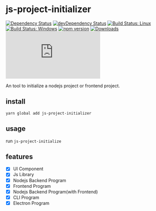 # js-project-initializer

[![Dependency Status](https://david-dm.org/plantain-00/js-project-initializer.svg)](https://david-dm.org/plantain-00/js-project-initializer)
[![devDependency Status](https://david-dm.org/plantain-00/js-project-initializer/dev-status.svg)](https://david-dm.org/plantain-00/js-project-initializer#info=devDependencies)
[![Build Status: Linux](https://travis-ci.org/plantain-00/js-project-initializer.svg?branch=master)](https://travis-ci.org/plantain-00/js-project-initializer)
[![Build Status: Windows](https://ci.appveyor.com/api/projects/status/github/plantain-00/js-project-initializer?branch=master&svg=true)](https://ci.appveyor.com/project/plantain-00/js-project-initializer/branch/master)
[![npm version](https://badge.fury.io/js/js-project-initializer.svg)](https://badge.fury.io/js/js-project-initializer)
[![Downloads](https://img.shields.io/npm/dm/js-project-initializer.svg)](https://www.npmjs.com/package/js-project-initializer)
[![type-coverage](https://img.shields.io/badge/dynamic/json.svg?label=type-coverage&prefix=%E2%89%A5&suffix=%&query=$.typeCoverage.atLeast&uri=https%3A%2F%2Fraw.githubusercontent.com%2Fplantain-00%2Fjs-project-initializer%2Fmaster%2Fpackage.json)](https://github.com/plantain-00/js-project-initializer)

An tool to initialize a nodejs project or frontend project.

## install

`yarn global add js-project-initializer`

## usage

run `js-project-initialize`

## features

- [x] UI Component
- [x] Js Library
- [x] Nodejs Backend Program
- [x] Frontend Program
- [x] Nodejs Backend Program(with Frontend)
- [x] CLI Program
- [x] Electron Program
